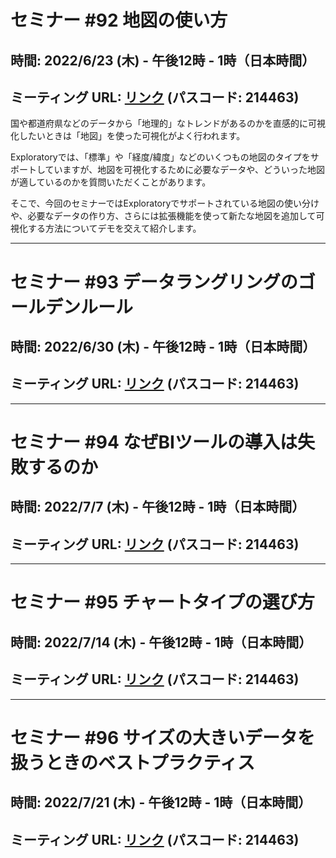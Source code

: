 # セミナー #92 地図の使い方

## 時間: 2022/6/23 (木) - 午後12時 - 1時（日本時間）

## ミーティング URL: [リンク](https://us02web.zoom.us/j/331585134?pwd=VGVyeXBRWjFMT2hESFdhSU45Z2d0dz09) (パスコード: 214463)

国や都道府県などのデータから「地理的」なトレンドがあるのかを直感的に可視化したいときは「地図」を使った可視化がよく行われます。

Exploratoryでは、「標準」や「経度/緯度」などのいくつもの地図のタイプをサポートしていますが、地図を可視化するために必要なデータや、どういった地図が適しているのかを質問いただくことがあります。

そこで、今回のセミナーではExploratoryでサポートされている地図の使い分けや、必要なデータの作り方、さらには拡張機能を使って新たな地図を追加して可視化する方法についてデモを交えて紹介します。

----

# セミナー #93 データラングリングのゴールデンルール

## 時間: 2022/6/30 (木) - 午後12時 - 1時（日本時間）

## ミーティング URL: [リンク](https://us02web.zoom.us/j/331585134?pwd=VGVyeXBRWjFMT2hESFdhSU45Z2d0dz09) (パスコード: 214463)

----

# セミナー #94 なぜBIツールの導入は失敗するのか

## 時間: 2022/7/7 (木) - 午後12時 - 1時（日本時間）

## ミーティング URL: [リンク](https://us02web.zoom.us/j/331585134?pwd=VGVyeXBRWjFMT2hESFdhSU45Z2d0dz09) (パスコード: 214463)

----

# セミナー #95 チャートタイプの選び方

## 時間: 2022/7/14 (木) - 午後12時 - 1時（日本時間）

## ミーティング URL: [リンク](https://us02web.zoom.us/j/331585134?pwd=VGVyeXBRWjFMT2hESFdhSU45Z2d0dz09) (パスコード: 214463)

----

# セミナー #96 サイズの大きいデータを扱うときのベストプラクティス

## 時間: 2022/7/21 (木) - 午後12時 - 1時（日本時間）

## ミーティング URL: [リンク](https://us02web.zoom.us/j/331585134?pwd=VGVyeXBRWjFMT2hESFdhSU45Z2d0dz09) (パスコード: 214463)
